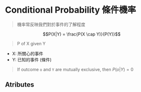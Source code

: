 # Conditional Probability 條件機率

> 機率常反映我們對於事件的了解程度

$$P(X|Y) = \frac{P(X \cap Y)}{P(Y)}$$

> P of X given Y

- X: 所關心的事件
- Y: 已知的事件 (條件)

> If outcome `o` and `Y` are mutually exclusive, then $P(o|Y) = 0$

## Atributes
